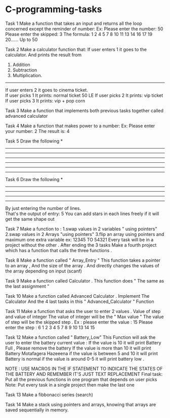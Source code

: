 # C-programming-tasks
Task 1
Make a function that takes an input and returns all the loop concerned except the reminder of number: 
Ex: 
Please enter the number: 50 
Please enter the skipped: 3 
The formula: 
1 2 4 5 7 8 10 11 13 14 16 17 19 20......  Up to 50

Task 2
Make a calculator function that: 
If user enters 1 it goes to the calculator.  And prints the result from 
1. Addition 
2. Subtraction 
3. Multiplication. 
----- 
If user enters 2 it goes to cinema ticket.  
If user picks 1 
It prints: normal ticket 50 LE 
If user picks 2 
It prints: vip ticket 
If user picks 3 
It prints: vip + pop corn

Task 3
Make a function that implements both previous tasks together called advanced calculator

Task 4
Make a function that makes power to a number: 
Ex: 
Please enter your number: 
2 
The result is: 4

Task 5
Draw the following 
*
***
*****
*******
*********
***********
*************

Task 6
Draw the following
    *
   ***
  *****
 *******
*********
By just entering the number of lines.  
That's the output of entry: 5
You can add stars in each lines freely if it will get the same shape out


Task 7
Make a function to :
1.swap values in 2 variables " using pointers"
2.swap values in 2 Arrays "using pointers"
3.flip an array using pointers and maximum one extra variable ex: 12345 TO 54321 
Every task will be in a project without the other .
After ending the 3 tasks 
Make a fourth project which has a function that calls the three functions .

Task 8
Make a function called " Array_Entry " 
This function takes a pointer to an array , 
And the size of the array .
And directly changes the values of the array depending on input (scanf) 

Task 9
Make a function called Calculator . 
This function does " The same as the last assignment " 

Task 10
Make a function called Advanced Calculator .
Implement The Calculator And the 4 last tasks in this " Advanced_Calculator " Function



Task 11
Make a function that asks the user to enter 2 values . 
Value of step and value of integer 
The value of integer will be the " Max value " 
The value of step will be the skipped step . 
Ex : 
please enter the value : 15
Please enter the step : 6 
1 2 3 4 5  7 8 9 10  13 14 15

Task 12
Make a function called " Battery_Low" 
This Function will ask the user to enter the battery current value : 
If the value is 10 it will print Battery Full , Please remove the battery 
If the value is more than 10 it will print Battery Motafagera Hazeeena
if the value is between 5 and 10 it will print Battery is normal 
if the value is around 0-5 it will print battery low . 


NOTE : USE MACROS IN THE IF STATEMENT TO INDICATE THE STATES OF THE BATTERY AND REMEMBER IT'S JUST TEXT REPLACEMENT Final task: 
Put all the previous functions in one program that depends on user picks
 Note: Put every task in a single project then make the last one

Task 13
Make a fibbonacci series (search) 

Task 14
Make a stack using pointers and arrays,  knowing that arrays are saved sequentially in memory.
